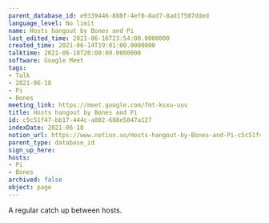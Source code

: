 ```yaml
---
parent_database_id: e9339446-880f-4ef0-8ad7-8ad1f507dded
language_level: No limit
name: Hosts hangout by Bones and Pi
last_edited_time: 2021-06-16T23:54:00.0000000
created_time: 2021-06-14T19:01:00.0000000
talktime: 2021-06-18T20:00:00.0000000
software: Google Meet
tags:
- Talk
- 2021-06-18
- Pi
- Bones
meeting_link: https://meet.google.com/fmt-ksxu-uuv
title: Hosts hangout by Bones and Pi
id: c5c51f47-bb17-444c-a802-688e5847a127
indexDate: 2021-06-18
notion_url: https://www.notion.so/Hosts-hangout-by-Bones-and-Pi-c5c51f47bb17444ca802688e5847a127
parent_type: database_id
sign_up_here: 
hosts:
- Pi
- Bones
archived: false
object: page
---
```


A regular catch up between hosts.



